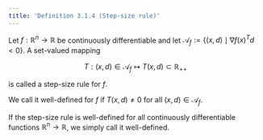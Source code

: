 ```yaml
---
title: 'Definition 3.1.4 (Step-size rule)'
---
```


Let $f:{\mathbb R}^n\to{\mathbb R}$ be continuously differentiable and
let $\mathcal{A}_f:=\{(x,d)\mid\nabla f(x)^Td<0\}$. A set-valued
mapping

$$
T:(x,d)\in\mathcal{A}_f\mapsto T(x,d)\subset\mathbb{R} _{++}
$$

is called a step-size rule for $f$.

We call it well-defined for $f$ if $T(x,d)\neq0$ for all
$(x,d)\in\mathcal{A}_f$.

If the step-size rule is well-defined for all continuously
differentiable functions ${\mathbb R}^n\to{\mathbb R}$, we simply call
it well-defined.
